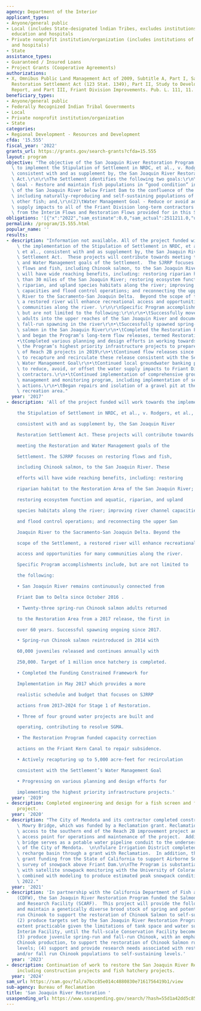```yaml
---
agency: Department of the Interior
applicant_types:
- Anyone/general public
- Local (includes State-designated lndian Tribes, excludes institutions of higher
  education and hospitals
- Private nonprofit institution/organization (includes institutions of higher education
  and hospitals)
- State
assistance_types:
- Guaranteed / Insured Loans
- Project Grants (Cooperative Agreements)
authorizations:
- X, Omnibus Public Land Management Act of 2009, Subtitle A, Part I, San Joaquin River
  Restoration Settlement Act (123 Stat. 1349), Part II, Study to Develop Water Plan
  Report, and Part III, Friant Division Improvements. Pub. L. 111, 11.
beneficiary_types:
- Anyone/general public
- Federally Recognized Indian Tribal Governments
- Local
- Private nonprofit institution/organization
- State
categories:
- Regional Development - Resources and Development
cfda: '15.555'
fiscal_year: '2022'
grants_url: https://grants.gov/search-grants?cfda=15.555
layout: program
objective: "The objective of the San Joaquin River Restoration Program (SJRRP) is\
  \ to implement the Stipulation of Settlement in NRDC, et al., v. Rodgers, et al.,\
  \ consistent with and as supplement by, the San Joaquin River Restoration Settlement\
  \ Act.\r\n\r\nThe Settlement identifies the following two goals:\r\n\r\n(1)\tRestoration\
  \ Goal - Restore and maintain fish populations in “good condition” in the main stem\
  \ of the San Joaquin River below Friant Dam to the confluence of the Merced River,\
  \ including naturally-reproducing and self-sustaining populations of salmon and\
  \ other fish; and,\r\n(2)\tWater Management Goal - Reduce or avoid adverse water\
  \ supply impacts to all of the Friant Division long-term contractors that may result\
  \ from the Interim Flows and Restoration Flows provided for in this Settlement."
obligations: '[{"x":"2022","sam_estimate":0.0,"sam_actual":2511211.0,"usa_spending_actual":-3658967.24},{"x":"2023","sam_estimate":0.0,"sam_actual":4184501.0,"usa_spending_actual":2972371.99},{"x":"2024","sam_estimate":0.0,"sam_actual":0.0,"usa_spending_actual":-222102.96}]'
permalink: /program/15.555.html
popular_name: ''
results:
- description: "Information not available. All of the project funded will work towards\
    \ the implementation of the Stipulation of Settlement in NRDC, et al., v. Rodgers,\
    \ et al., consistent with and as supplement by, the San Joaquin River Restoration\
    \ Settlement Act.  These projects will contribute towards meeting the Restoration\
    \ and Water Management goals of the Settlement.  The SJRRP focuses on restoring\
    \ flows and fish, including Chinook salmon, to the San Joaquin River.  These efforts\
    \ will have wide reaching benefits, including: restoring riparian habitat to more\
    \ than 30 miles of the San Joaquin River; restoring ecosystem function and aquatic,\
    \ riparian, and upland species habitats along the river; improving river channel\
    \ capacities and flood control operations; and reconnecting the upper San Joaquin\
    \ River to the Sacramento-San Joaquin Delta.  Beyond the scope of the Settlement,\
    \ a restored river will enhance recreational access and opportunities for many\
    \ communities along the river. \r\n\r\nSpecific Program accomplishments include,\
    \ but are not limited to the following:\r\n\r\n•\tSuccessfully moved fall-run\
    \ adults into the upper reaches of the San Joaquin River and documented successful\
    \ fall-run spawning in the river\r\n•\tSuccessfully spawned spring-run Chinook\
    \ salmon in the San Joaquin River\r\n•\tCompleted the Restoration Flows Guidelines\
    \ and began the Program’s long-term flow releases, termed Restoration Flows\r\n\
    •\tCompleted various planning and design efforts in working towards implementing\
    \ the Program’s highest priority infrastructure projects to prepare for construction\
    \ of Reach 2B projects in 2019\r\n•\tContinued flow releases since 2009 and worked\
    \ to recapture and recirculate these release consistent with the Settlement’s\
    \ Water Management Goal\r\n•\tContinued local groundwater banking project intended\
    \ to reduce, avoid, or offset the water supply impacts to Friant Division long-term\
    \ contractors.\r\n•\tContinued implementation of comprehensive groundwater seepage\
    \ management and monitoring program, including implementation of seepage management\
    \ actions.\r\n•\tBegan repairs and isolation of a gravel pit at the Sycamore Island\
    \ recreation area."
  year: '2017'
- description: 'All of the project funded will work towards the implementation of

    the Stipulation of Settlement in NRDC, et al., v. Rodgers, et al.,

    consistent with and as supplement by, the San Joaquin River

    Restoration Settlement Act. These projects will contribute towards

    meeting the Restoration and Water Management goals of the

    Settlement. The SJRRP focuses on restoring flows and fish,

    including Chinook salmon, to the San Joaquin River. These

    efforts will have wide reaching benefits, including: restoring

    riparian habitat to the Restoration Area of the San Joaquin River;

    restoring ecosystem function and aquatic, riparian, and upland

    species habitats along the river; improving river channel capacities

    and flood control operations; and reconnecting the upper San

    Joaquin River to the Sacramento-San Joaquin Delta. Beyond the

    scope of the Settlement, a restored river will enhance recreational

    access and opportunities for many communities along the river.

    Specific Program accomplishments include, but are not limited to

    the following:

    • San Joaquin River remains continuously connected from

    Friant Dam to Delta since October 2016 .

    • Twenty-three spring-run Chinook salmon adults returned

    to the Restoration Area from a 2017 release, the first in

    over 60 years. Successful spawning ongoing since 2017.

    • Spring-run Chinook salmon reintroduced in 2014 with

    60,000 juveniles released and continues annually with

    250,000. Target of 1 million once hatchery is completed.

    • Completed the Funding Constrained Framework for

    Implementation in May 2017 which provides a more

    realistic schedule and budget that focuses on SJRRP

    actions from 2017–2024 for Stage 1 of Restoration.

    • Three of four ground water projects are built and

    operating, contributing to resolve SGMA.

    • The Restoration Program funded capacity correction

    actions on the Friant Kern Canal to repair subsidence.

    • Actively recapturing up to 5,000 acre-feet for recirculation

    consistent with the Settlement’s Water Management Goal

    • Progressing on various planning and design efforts for

    implementing the highest priority infrastructure projects.'
  year: '2019'
- description: Completed engineering and design for a fish screen and fish passage
    project.
  year: '2020'
- description: "The City of Mendota and its contractor completed construction of the\
    \ Mowry Bridge, which was funded by a Reclamation grant. Reclamation now has construction\
    \ access to the southern end of the Reach 2B improvement project and a future\
    \ access point for operations and maintenance of the project.  Additionally, this\
    \ bridge serves as a potable water pipeline conduit to the underserved community\
    \ of the City of Mendota.  \n\nTulare Irrigation District completed a groundwater\
    \ recharge basin through a grant with Reclamation.  In addition, the Program received\
    \ grant funding from the State of California to support Airborne Snow Observatory\
    \ survey of snowpack above Friant Dam.\n\nThe Program is substantially involved\
    \ with satellite snowpack monitoring with the University of Colorado, Boulder,\
    \ combined with modeling to produce estimated peak snowpack conditions from 2000-\
    \ 2022."
  year: '2021'
- description: 'In partnership with the California Department of Fish and Wildlife
    (CDFW), the San Joaquin River Restoration Program funded the Salmon Conservation
    and Research Facility (SCARF).  This project will provide the following: (1) develop
    and maintain a genetically diverse brood stock of spring and potentially fall
    run Chinook to support the restoration of Chinook Salmon to self-sustaining levels;
    (2) produce targets set by the San Joaquin River Restoration Program to the maximum
    extent practicable given the limitations of tank space and water supply at the
    Interim Facility, until the full-scale Conservation Facility becomes operational;
    (3) produce juvenile spring-run and fall-run Chinook, with an emphasis on spring-run
    Chinook production, to support the restoration of Chinook Salmon runs to self-sustaining
    levels; (4) support and provide research needs associated with restoring spring
    and/or fall run Chinook populations to self-sustaining levels.'
  year: '2023'
- description: Continuation of work to restore the San Joaquin River Restoration program
    including construction projects and fish hatchery projects.
  year: '2024'
sam_url: https://sam.gov/fal/a7bcc85e014c4880830e7161756419b1/view
sub-agency: Bureau of Reclamation
title: 'San Joaquin River Restoration '
usaspending_url: https://www.usaspending.gov/search/?hash=55d1a42dd5c85f21f3f1b11e4f439d1a
---
```

